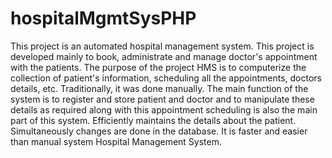 # hospitalMgmtSysPHP
This project is an automated hospital management system. This project is developed mainly to book, administrate and manage doctor's appointment with the patients. The purpose of the project HMS is to computerize the collection of patient's information, scheduling all the appointments, doctors details, etc. Traditionally, it was done manually. The main function of the system is to register and store patient and doctor and to manipulate these details as required along with this appointment scheduling is also the main part of this system. Efficiently maintains the details about the patient. Simultaneously changes are done in the database. It is faster and easier than manual system Hospital Management System.
